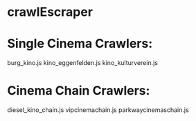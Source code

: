 # crawlEscraper

# Single Cinema Crawlers:
burg_kino.js
kino_eggenfelden.js
kino_kulturverein.js

# Cinema Chain Crawlers:
diesel_kino_chain.js
vipcinemachain.js
parkwaycinemaschain.js

